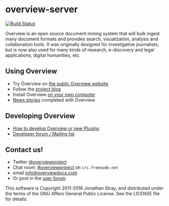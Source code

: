 overview-server
===============

[![Build Status](http://jenkins-ci.overviewdocs.com/job/overview-server/badge/icon)](http://jenkins-ci.overviewdocs.com/job/overview-server/)

Overview is an open source document mining system that will bulk ingest many document formats and provides search, visualization, analysis and collaboration tools. It was originally designed for investigative journalists, but is now also used for many kinds of research, e-discovery and legal applications, digital humanities, etc.

## Using Overview

- Try Overview on [the public Overview website](https://overviewdocs.com)
- Follow the [project blog](http://blog.overviewdocs.com)
- Install Overview [on your own computer](https://github.com/overview/overview-local)
- [News stories](https://github.com/overview/overview-server/wiki/News-stories) completed with Overview

## Developing Overview

- [How to develop Overview or new Plugins](https://github.com/overview/overview-server/wiki#developing)
- [Developer forum / Mailing list](https://groups.google.com/forum/?fromgroups#!forum/overview-dev)

## Contact us!
- Twitter [@overviewproject](https://twitter.com/overviewproject)
- Chat room: [#overviewproject](http://webchat.freenode.net/?channels=overviewproject) on `irc.freenode.net`
- email info@overviewdocs.com
- Or post in the [user forum](https://groups.google.com/forum/?fromgroups=#!forum/overview-users)

This software is Copyright 2011-2016 Jonathan Stray, and distributed under the
terms of the GNU Affero General Public License. See the LICENSE file for details.
